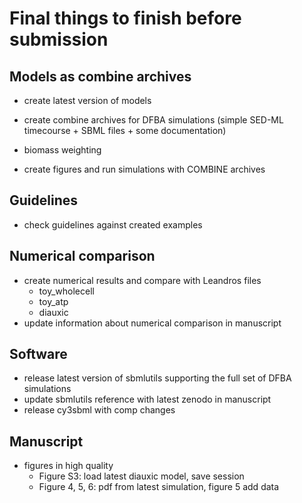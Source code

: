 # Final things to finish before submission

## Models as combine archives
- create latest version of models

- create combine archives for DFBA simulations (simple SED-ML timecourse + SBML files + some documentation)
- biomass weighting
- create figures and run simulations with COMBINE archives

## Guidelines
- check guidelines against created examples

## Numerical comparison
- create numerical results and compare with Leandros files
  - toy_wholecell
  - toy_atp
  - diauxic
- update information about numerical comparison in manuscript

## Software
- release latest version of sbmlutils supporting the full set of DFBA simulations
- update sbmlutils reference with latest zenodo in manuscript
- release cy3sbml with comp changes

## Manuscript
- figures in high quality  
  - Figure S3: load latest diauxic model, save session
  - Figure 4, 5, 6: pdf from latest simulation, figure 5 add data
